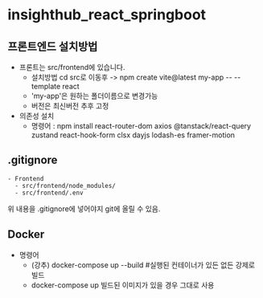 # insighthub_react_springboot

## 프론트엔드 설치방법
- 프론트는 src/frontend에 있습니다.
  - 설치방법 cd src로 이동후 -> npm create vite@latest my-app -- --template react
  - 'my-app'은 원하는 폴더이름으로 변경가능
  - 버전은 최신버전 추후 고정
- 의존성 설치
  - 명령어 : npm install react-router-dom axios @tanstack/react-query zustand react-hook-form clsx dayjs lodash-es framer-motion


## .gitignore
```
- Frontend
  - src/frontend/node_modules/
  - src/frontend/.env
```
위 내용을 .gitignore에 넣어야지 git에 올릴 수 있음.

## Docker
- 명령어
  - (강추) docker-compose up --build #실행된 컨테이너가 있든 없든 강제로 빌드
  - docker-compose up 빌드된 이미지가 있을 경우 그대로 사용
